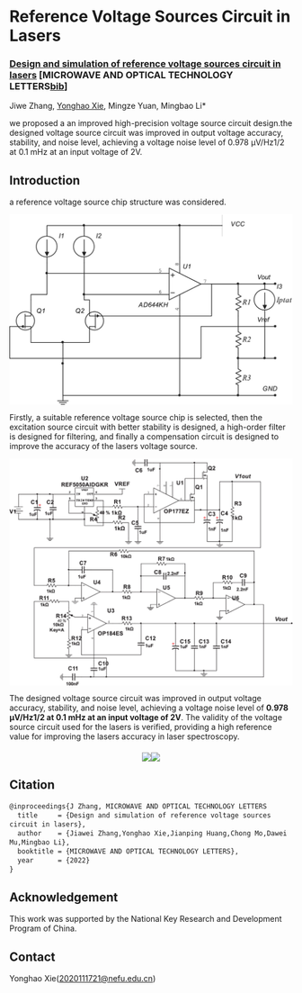 # Reference Voltage Sources Circuit in Lasers

### **[Design and simulation of reference voltage sources circuit in lasers](https://doi.org/10.1002/mop.33143) [MICROWAVE AND OPTICAL TECHNOLOGY LETTERS[bib](https://github.com/xieyonghao/rvsc#citation)]**  
Jiwe Zhang, [Yonghao Xie](https://github.io/xieyonghao), Mingze Yuan, Mingbao Li*   

we proposed a an improved high-precision voltage source circuit design.the designed voltage source circuit was improved in output voltage accuracy, stability, and noise level, achieving a voltage noise level of 0.978 μV/Hz1/2 at 0.1 mHz at an input voltage of 2V. 

## Introduction
<!-- <p align="center">
  <big><b>Design and simulation of reference voltage sources circuit in lasers (MICROWAVE AND OPTICAL TECHNOLOGY LETTERS 2022)</b></big>
</p>


<p align="center">
  <big><b>Jiawei Zhang,Yonghao Xie,Jianping Huang,Chong Mo,Dawei Mu,Mingbao Li</b></big>
</p> -->

a reference voltage source chip structure was considered.  

<p align="center">
  <img align="middle" width="600" src="data/structure.png"/>
</p>

Firstly, a suitable reference voltage source chip is selected, then the excitation source circuit with better stability is designed, a high-order filter is designed for filtering, and finally a compensation circuit is designed to improve the accuracy of the lasers voltage source.

<p align="center">
  <img align="middle" width="600" src="data/circuit design.png"/>
</p>

The designed voltage source circuit was improved in output voltage accuracy, stability, and noise level, achieving a voltage noise level of **0.978 μV/Hz1/2 at 0.1 mHz at an input voltage of 2V**. The validity of the voltage source circuit used for the lasers is verified, providing a high reference value for improving the lasers accuracy in laser spectroscopy. 

<p align="center">
  <img align="middle" width="600" src="assets/experient result.png"/><img align="middle" width="800" src="assets/experient result2.png"/>
</p>



## Citation
```
@inproceedings{J Zhang, MICROWAVE AND OPTICAL TECHNOLOGY LETTERS
  title     = {Design and simulation of reference voltage sources circuit in lasers},
  author    = {Jiawei Zhang,Yonghao Xie,Jianping Huang,Chong Mo,Dawei Mu,Mingbao Li},
  booktitle = {MICROWAVE AND OPTICAL TECHNOLOGY LETTERS},
  year      = {2022}
}
```

## Acknowledgement

This work was supported by the National Key Research and Development Program of China.

## Contact

Yonghao Xie(2020111721@nefu.edu.cn)

